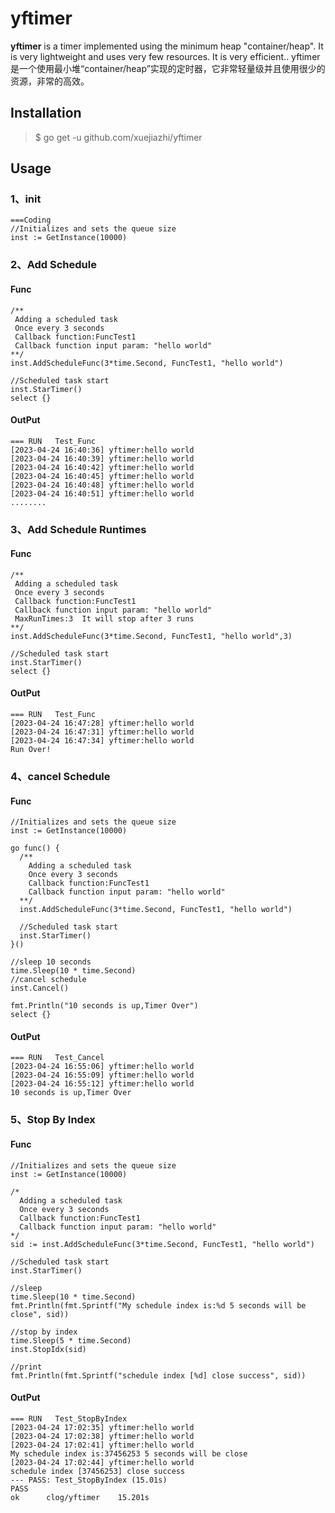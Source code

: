 # yftimer
**yftimer**  is a timer implemented using the minimum heap "container/heap". It is very lightweight and uses very few resources. It is very efficient..
yftimer是一个使用最小堆“container/heap”实现的定时器，它非常轻量级并且使用很少的资源，非常的高效。
## Installation
> $ go get -u github.com/xuejiazhi/yftimer

## Usage
### 1、init
```
===Coding
//Initializes and sets the queue size
inst := GetInstance(10000) 
```
### 2、Add Schedule 
#### Func
```
/**
 Adding a scheduled task
 Once every 3 seconds
 Callback function:FuncTest1
 Callback function input param: "hello world" 
**/
inst.AddScheduleFunc(3*time.Second, FuncTest1, "hello world")

//Scheduled task start
inst.StarTimer()
select {}
```

#### OutPut
```
=== RUN   Test_Func
[2023-04-24 16:40:36] yftimer:hello world
[2023-04-24 16:40:39] yftimer:hello world
[2023-04-24 16:40:42] yftimer:hello world
[2023-04-24 16:40:45] yftimer:hello world
[2023-04-24 16:40:48] yftimer:hello world
[2023-04-24 16:40:51] yftimer:hello world
........
```
### 3、Add Schedule Runtimes
#### Func
```
/**
 Adding a scheduled task
 Once every 3 seconds
 Callback function:FuncTest1
 Callback function input param: "hello world" 
 MaxRunTimes:3  It will stop after 3 runs 
**/
inst.AddScheduleFunc(3*time.Second, FuncTest1, "hello world",3)

//Scheduled task start
inst.StarTimer()
select {}
```

#### OutPut
```
=== RUN   Test_Func
[2023-04-24 16:47:28] yftimer:hello world
[2023-04-24 16:47:31] yftimer:hello world
[2023-04-24 16:47:34] yftimer:hello world
Run Over!
```
### 4、cancel Schedule
#### Func
```
//Initializes and sets the queue size
inst := GetInstance(10000)

go func() {
  /**
    Adding a scheduled task
    Once every 3 seconds
    Callback function:FuncTest1
    Callback function input param: "hello world"
  **/
  inst.AddScheduleFunc(3*time.Second, FuncTest1, "hello world")
  
  //Scheduled task start
  inst.StarTimer()
}()

//sleep 10 seconds
time.Sleep(10 * time.Second)
//cancel schedule
inst.Cancel()

fmt.Println("10 seconds is up,Timer Over")
select {}
```

#### OutPut
```
=== RUN   Test_Cancel
[2023-04-24 16:55:06] yftimer:hello world
[2023-04-24 16:55:09] yftimer:hello world
[2023-04-24 16:55:12] yftimer:hello world
10 seconds is up,Timer Over
```
### 5、Stop By Index
#### Func
```
//Initializes and sets the queue size
inst := GetInstance(10000)

/*
  Adding a scheduled task
  Once every 3 seconds
  Callback function:FuncTest1
  Callback function input param: "hello world"
*/
sid := inst.AddScheduleFunc(3*time.Second, FuncTest1, "hello world")

//Scheduled task start
inst.StarTimer()
	
//sleep
time.Sleep(10 * time.Second)
fmt.Println(fmt.Sprintf("My schedule index is:%d 5 seconds will be close", sid))

//stop by index
time.Sleep(5 * time.Second)
inst.StopIdx(sid)

//print
fmt.Println(fmt.Sprintf("schedule index [%d] close success", sid))
```
#### OutPut
```
=== RUN   Test_StopByIndex
[2023-04-24 17:02:35] yftimer:hello world
[2023-04-24 17:02:38] yftimer:hello world
[2023-04-24 17:02:41] yftimer:hello world
My schedule index is:37456253 5 seconds will be close
[2023-04-24 17:02:44] yftimer:hello world
schedule index [37456253] close success
--- PASS: Test_StopByIndex (15.01s)
PASS
ok  	clog/yftimer	15.201s
```
